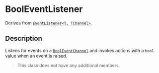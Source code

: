 # BoolEventListener

Derives from [`EventListener<T, TChannel>`](event-listener-generic.md).

## Description

Listens for events on a [`BoolEventChannel`](../channels/bool-event-channel.md) and invokes actions with a `bool` value when an event is raised.

> This class does not have any additional members.
